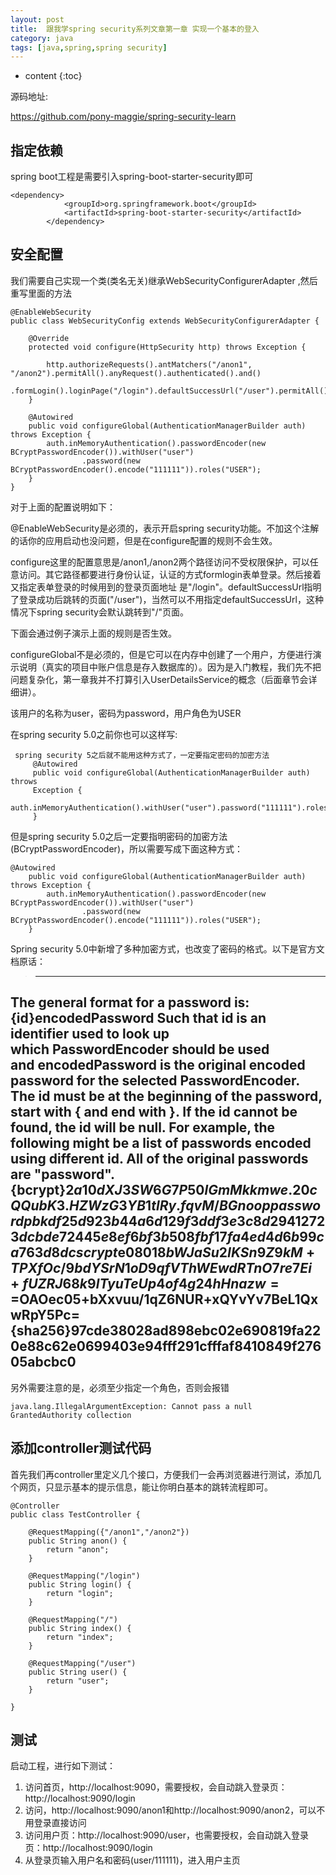 ```yaml
---
layout: post
title:  跟我学spring security系列文章第一章 实现一个基本的登入
category: java
tags: [java,spring,spring security]
---
```


* content
{:toc}

源码地址:

https://github.com/pony-maggie/spring-security-learn

## 指定依赖

spring boot工程是需要引入spring-boot-starter-security即可

```
<dependency>
			<groupId>org.springframework.boot</groupId>
			<artifactId>spring-boot-starter-security</artifactId>
		</dependency>
```

## 安全配置

我们需要自己实现一个类(类名无关)继承WebSecurityConfigurerAdapter ,然后重写里面的方法

```
@EnableWebSecurity
public class WebSecurityConfig extends WebSecurityConfigurerAdapter {

	@Override
	protected void configure(HttpSecurity http) throws Exception {

		http.authorizeRequests().antMatchers("/anon1", "/anon2").permitAll().anyRequest().authenticated().and()
				.formLogin().loginPage("/login").defaultSuccessUrl("/user").permitAll().and().logout().permitAll();
	}

	@Autowired
	public void configureGlobal(AuthenticationManagerBuilder auth) throws Exception {
		auth.inMemoryAuthentication().passwordEncoder(new BCryptPasswordEncoder()).withUser("user")
				.password(new BCryptPasswordEncoder().encode("111111")).roles("USER");
	}
}
```

对于上面的配置说明如下：

@EnableWebSecurity是必须的，表示开启spring security功能。不加这个注解的话你的应用启动也没问题，但是在configure配置的规则不会生效。

configure这里的配置意思是/anon1,/anon2两个路径访问不受权限保护，可以任意访问。其它路径都要进行身份认证，认证的方式formlogin表单登录。然后接着又指定表单登录的时候用到的登录页面地址
是"/login"。defaultSuccessUrl指明了登录成功后跳转的页面("/user")，当然可以不用指定defaultSuccessUrl，这种情况下spring security会默认跳转到"/"页面。

下面会通过例子演示上面的规则是否生效。

configureGlobal不是必须的，但是它可以在内存中创建了一个用户，方便进行演示说明（真实的项目中账户信息是存入数据库的）。因为是入门教程，我们先不把问题复杂化，第一章我并不打算引入UserDetailsService的概念（后面章节会详细讲）。

该用户的名称为user，密码为password，用户角色为USER


在spring security 5.0之前你也可以这样写:

```
 spring security 5之后就不能用这种方式了，一定要指定密码的加密方法
	 @Autowired
	 public void configureGlobal(AuthenticationManagerBuilder auth) throws
	 Exception {
	 auth.inMemoryAuthentication().withUser("user").password("111111").roles("USER");
	 }
```

但是spring security 5.0之后一定要指明密码的加密方法(BCryptPasswordEncoder)，所以需要写成下面这种方式：

```
@Autowired
	public void configureGlobal(AuthenticationManagerBuilder auth) throws Exception {
		auth.inMemoryAuthentication().passwordEncoder(new BCryptPasswordEncoder()).withUser("user")
				.password(new BCryptPasswordEncoder().encode("111111")).roles("USER");
	}
```

Spring security 5.0中新增了多种加密方式，也改变了密码的格式。以下是官方文档原话：


>-------------------------------------------------------------------------------------------------------------------
The general format for a password is:
{id}encodedPassword
Such that id is an identifier used to look up which PasswordEncoder should be used and encodedPassword is the original encoded password for the selected PasswordEncoder. The id must be at the beginning of the password, start with { and end with }. If the id cannot be found, the id will be null. For example, the following might be a list of passwords encoded using different id. All of the original passwords are "password".
{bcrypt}$2a$10$dXJ3SW6G7P50lGmMkkmwe.20cQQubK3.HZWzG3YB1tlRy.fqvM/BG 
{noop}password 
{pbkdf2}5d923b44a6d129f3ddf3e3c8d29412723dcbde72445e8ef6bf3b508fbf17fa4ed4d6b99ca763d8dc 
{scrypt}$e0801$8bWJaSu2IKSn9Z9kM+TPXfOc/9bdYSrN1oD9qfVThWEwdRTnO7re7Ei+fUZRJ68k9lTyuTeUp4of4g24hHnazw==$OAOec05+bXxvuu/1qZ6NUR+xQYvYv7BeL1QxwRpY5Pc=  
{sha256}97cde38028ad898ebc02e690819fa220e88c62e0699403e94fff291cfffaf8410849f27605abcbc0
-------------------------------------------------------------------------------------------------------------------



另外需要注意的是，必须至少指定一个角色，否则会报错

```
java.lang.IllegalArgumentException: Cannot pass a null GrantedAuthority collection
```

## 添加controller测试代码

首先我们再controller里定义几个接口，方便我们一会再浏览器进行测试，添加几个网页，只显示基本的提示信息，能让你明白基本的跳转流程即可。

```
@Controller
public class TestController {
	
	@RequestMapping({"/anon1","/anon2"})
	public String anon() {
		return "anon";
	}
	
	@RequestMapping("/login")
	public String login() {
		return "login";
	}
	
	@RequestMapping("/")
	public String index() {
		return "index";
	}
	
	@RequestMapping("/user")
	public String user() {
		return "user";
	}

}
```

## 测试

启动工程，进行如下测试：

1. 访问首页，http://localhost:9090，需要授权，会自动跳入登录页：http://localhost:9090/login
2. 访问，http://localhost:9090/anon1和http://localhost:9090/anon2，可以不用登录直接访问
3. 访问用户页：http://localhost:9090/user，也需要授权，会自动跳入登录页：http://localhost:9090/login
4. 从登录页输入用户名和密码(user/111111)，进入用户主页







